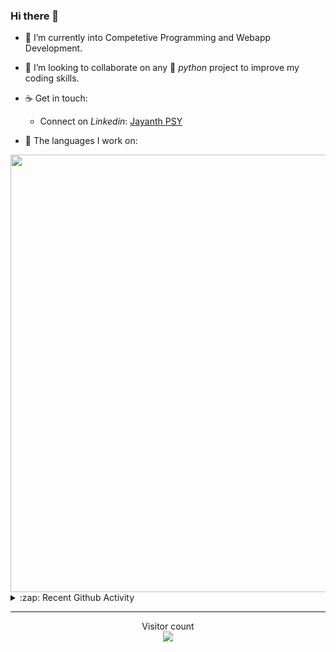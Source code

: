 ### Hi there 👋

- 🌱 I’m currently into Competetive Programming and Webapp Development.

- 👯 I’m looking to collaborate on any :snake: *python* project to improve my coding skills.

- ☕ Get in touch:
  +  Connect on *Linkedin*: [Jayanth PSY](https://www.linkedin.com/in/jayanth-p-b3924812a/)

<!--- ⚡ Fun fact: *Python* is older than *C++* and *Java*. -->

- :memo: The languages I work on: 

<img src="https://wakatime.com/share/@j_tesla/bdf4246a-6e44-4441-87e6-ea13fc96a824.png" width="700"/>

<details>
  <summary>:zap: Recent Github Activity</summary>
  
<!--START_SECTION:activity-->
1. 🎉 Merged PR [#29](https://github.com/j-tesla/blog-list/pull/29) in [j-tesla/blog-list](https://github.com/j-tesla/blog-list)
2. 🎉 Merged PR [#30](https://github.com/j-tesla/blog-list/pull/30) in [j-tesla/blog-list](https://github.com/j-tesla/blog-list)
3. 🎉 Merged PR [#31](https://github.com/j-tesla/blog-list/pull/31) in [j-tesla/blog-list](https://github.com/j-tesla/blog-list)
4. 💪 Opened PR [#4](https://github.com/Neera-AI/neera-snippet-apps/pull/4) in [Neera-AI/neera-snippet-apps](https://github.com/Neera-AI/neera-snippet-apps)
5. ❗️ Opened issue [#81](https://github.com/lttkgp/falcon/issues/81) in [lttkgp/falcon](https://github.com/lttkgp/falcon)
<!--END_SECTION:activity-->

</details>

-----

<p align="center"> 
  Visitor count<br>
  <img src="https://profile-counter.glitch.me/j-tesla/count.svg" />
</p>












<!--
**j-tesla/j-tesla** is a ✨ _special_ ✨ repository because its `README.md` (this file) appears on your GitHub profile.

Here are some ideas to get you started:

- 🔭 I’m currently working on ...
- 🌱 I’m currently learning ...
- 👯 I’m looking to collaborate on ...
- 🤔 I’m looking for help with ...
- 💬 Ask me about ...
- 📫 How to reach me: ...
- 😄 Pronouns: ...
- ⚡ Fun fact: ...
-->


